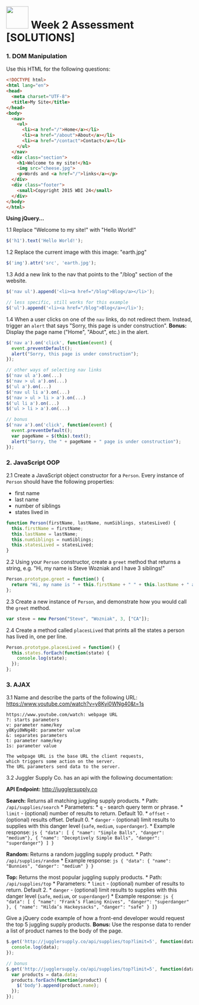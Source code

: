 # <img src="https://cloud.githubusercontent.com/assets/7833470/10899314/63829980-8188-11e5-8cdd-4ded5bcb6e36.png" height="60"> Week 2 Assessment [SOLUTIONS]

### 1. DOM Manipulation

Use this HTML for the following questions:

```html
<!DOCTYPE html>
<html lang="en">
<head>
  <meta charset="UTF-8">
  <title>My Site</title>
</head>
<body>
  <nav>
    <ul>
      <li><a href="/">Home</a></li>
      <li><a href="/about">About</a></li>
      <li><a href="/contact">Contact</a></li>
    </ul>
  </nav>
  <div class="section">
    <h1>Welcome to my site!</h1>
    <img src="cheese.jpg">
    <p>Words and <a href="/">links</a></p>
  </div>
  <div class="footer">
    <small>Copyright 2015 WDI 24</small>
  </div>
</body>
</html>
```

**Using jQuery...**

1.1 Replace "Welcome to my site!" with "Hello World!"

  ```js
  $('h1').text('Hello World!');
  ```

1.2 Replace the current image with this image: "earth.jpg"

  ```js
  $('img').attr('src', 'earth.jpg');
  ```

1.3 Add a new link to the nav that points to the "/blog" section of the website.

  ```js
  $('nav ul').append('<li><a href="/blog">Blog</a></li>');

  // less specific, still works for this example
  $('ul').append('<li><a href="/blog">Blog</a></li>');
  ```

1.4 When a user clicks on one of the `nav` links, do not redirect them. Instead, trigger an `alert` that says "Sorry, this page is under construction". **Bonus:** Display the page name ("Home", "About", etc.) in the alert.

  ```js
  $('nav a').on('click', function(event) {
    event.preventDefault();
    alert("Sorry, this page is under construction");
  });

  // other ways of selecting nav links
  $('nav ul a').on(...)
  $('nav > ul a').on(...)
  $('ul a').on(...)
  $('nav ul li a').on(...)
  $('nav > ul > li > a').on(...)
  $('ul li a').on(...)
  $('ul > li > a').on(...)

  // bonus
  $('nav a').on('click', function(event) {
    event.preventDefault();
    var pageName = $(this).text();
    alert("Sorry, the " + pageName + " page is under construction");
  });
  ```

### 2. JavaScript OOP

2.1 Create a JavaScript object constructor for a `Person`. Every instance of `Person` should have the following properties:
  * first name
  * last name
  * number of siblings
  * states lived in

  ```js
  function Person(firstName, lastName, numSiblings, statesLived) {
    this.firstName = firstName;
    this.lastName = lastName;
    this.numSiblings = numSiblings;
    this.statesLived = statesLived;
  }
  ```

2.2 Using your `Person` constructor, create a `greet` method that returns a string, e.g. "Hi, my name is Steve Wozniak and I have 3 siblings!"

  ```js
  Person.prototype.greet = function() {
    return "Hi, my name is " + this.firstName + " " + this.lastName + " and I have " + this.numSiblings + " siblings!";
  };
  ```

2.3 Create a new instance of `Person`, and demonstrate how you would call the `greet` method.

  ```js
  var steve = new Person("Steve", "Wozniak", 3, ["CA"]);
  ```

2.4 Create a method called `placesLived` that prints all the states a person has lived in, one per line.

  ```js
  Person.prototype.placesLived = function() {
    this.states.forEach(function(state) {
      console.log(state);
    });
  };
  ```

### 3. AJAX

3.1 Name and describe the parts of the following URL: https://www.youtube.com/watch?v=y8Kyi0WNg40&t=1s

  ```
  https://www.youtube.com/watch: webpage URL
  ?: starts parameters
  v: parameter name/key
  y8Kyi0WNg40: parameter value
  &: separates parameters
  t: parameter name/key
  1s: parameter value

  The webpage URL is the base URL the client requests,
  which triggers some action on the server.
  The URL parameters send data to the server.
  ```

3.2 Juggler Supply Co. has an api with the following documentation:

  **API Endpoint:** http://jugglersupply.co

  **Search:** Returns all matching juggling supply products.
    * Path: `/api/supplies/search`
    * Parameters:
      * `q` - search query term or phrase.
      * `limit` - (optional) number of results to return. Default 10.
      * `offset` - (optional) results offset. Default 0.
      * `danger` - (optional) limit results to supplies with this danger level (`safe`, `medium`, `superdanger`).
    * Example response:
      ```js
      { "data": [
        { "name": "Simple Balls", "danger": "medium"},
        { "name": "Deceptively Simple Balls", "danger": "superdanger"}
      ] }
      ```

  **Random:** Returns a random juggling supply product.
    * Path: `/api/supplies/random`
    * Example response:
      ```js
      { "data": { "name": "Bunnies", "danger": "medium" } }
      ```

  **Top:** Returns the most popular juggling supply products.
    * Path: `/api/supplies/top`
    * Parameters:
      * `limit` - (optional) number of results to return. Default 2.
      * `danger` - (optional) limit results to supplies with this danger level (`safe`, `medium`, or `superdanger`)
	  * Example response:
      ```js
      { "data": [
        { "name": "Frank’s Flaming Knives", "danger": "superdanger" },
        { "name": "Hilda’s Hackeysacks", "danger": "safe" }
      ]}
      ```

  Give a jQuery code example of how a front-end developer would request the top 5 juggling supply products. **Bonus:** Use the response data to render a list of product names to the body of the page.

  ```js
  $.get('http://jugglersupply.co/api/supplies/top?limit=5', function(data) {
    console.log(data);
  });

  // bonus
  $.get('http://jugglersupply.co/api/supplies/top?limit=5', function(data) {
    var products = data.data;
    products.forEach(function(product) {
      $('body').append(product.name);
    });
  });
  ```
